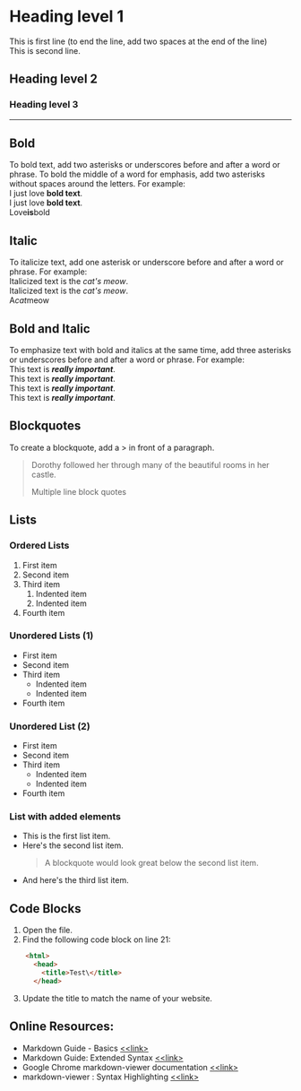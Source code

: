 # Heading level 1

This is first line (to end the line, add two spaces at the end of the line)  
This is second line.

## Heading level 2
### Heading level 3

--------------------

## Bold
To bold text, add two asterisks or underscores before and after a word or phrase.
To bold the middle of a word for emphasis, add two asterisks without spaces around
the letters. For example:  
I just love **bold text**.  
I just love __bold text__.  
Love**is**bold

## Italic
To italicize text, add one asterisk or underscore before and after a word or phrase. For example:  
Italicized text is the *cat's meow*.  
Italicized text is the _cat's meow_.  
A*cat*meow

## Bold and Italic
To emphasize text with bold and italics at the same time, add three asterisks or underscores before
and after a word or phrase. For example:  
This text is ***really important***.  
This text is ___really important___.  
This text is __*really important*__.  
This text is **_really important_**.  

## Blockquotes
To create a blockquote, add a > in front of a paragraph.
> Dorothy followed her through many of the beautiful rooms in her castle.
>
> Multiple line block quotes

## Lists
### Ordered Lists
1. First item
2. Second item
3. Third item
    1. Indented item
    2. Indented item
4. Fourth item
### Unordered Lists (1)
- First item
- Second item
- Third item
    - Indented item
    - Indented item
- Fourth item
### Unordered List (2)
* First item
* Second item
* Third item
  - Indented item
  - Indented item
* Fourth item
### List with added elements
* This is the first list item.
* Here's the second list item.  
  > A blockquote would look great below the second list item.
* And here's the third list item.

## Code Blocks
1. Open the file.
2. Find the following code block on line 21:
~~~html
    <html>  
      <head>  
        <title>Test\</title>  
      </head>  
~~~	  
3. Update the title to match the name of your website.

## Online Resources:
- Markdown Guide - Basics [<\<link\>](https://markdown-guide.readthedocs.io/en/latest/basics.html)
- Markdown Guide: Extended Syntax [<\<link\>](https://www.markdownguide.org/extended-syntax/)
- Google Chrome markdown-viewer documentation [<\<link\>](https://github.com/simov/markdown-viewer/blob/master/README.md)
- markdown-viewer : Syntax Highlighting [<\<link\>](https://github.com/simov/markdown-syntax/blob/master/highlighting.md)
